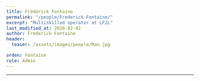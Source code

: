 ```yaml
---
title: Frédérick Fontaine
permalink: "/people/Frederick-Fontaine/"
excerpt: "Multiskilled operator at LF2L"
last_modified_at: 2020-02-02
author: Frederick Fontaine
header:
  teaser: /assets/images/people/Man.jpg

orden: Fontaine
role: Admin
---
```


---